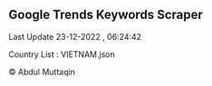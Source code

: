 

## Google Trends Keywords Scraper 
 
Last Update 23-12-2022 , 06:24:42

Country List :
VIETNAM.json



© Abdul Muttaqin 
